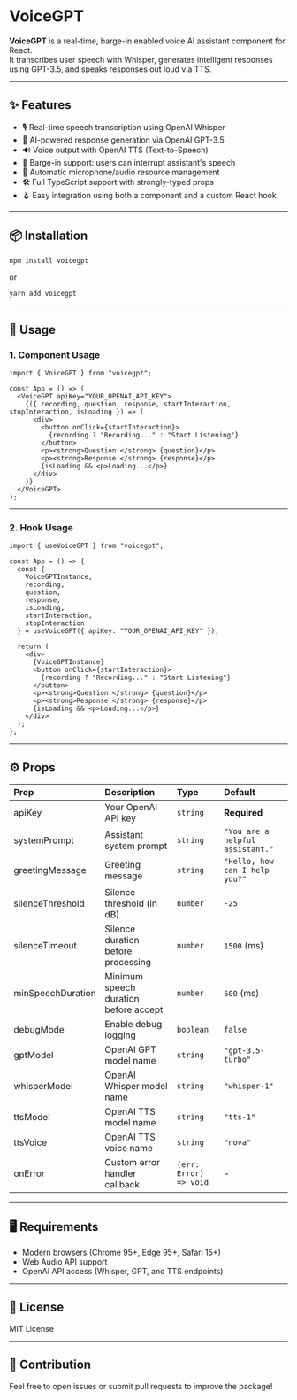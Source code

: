 # VoiceGPT

**VoiceGPT** is a real-time, barge-in enabled voice AI assistant component for React.  
It transcribes user speech with Whisper, generates intelligent responses using GPT-3.5, and speaks responses out loud via TTS.

---

## ✨ Features

- 🎙️ Real-time speech transcription using OpenAI Whisper
- 🤖 AI-powered response generation via OpenAI GPT-3.5
- 🔊 Voice output with OpenAI TTS (Text-to-Speech)
- 🛑 Barge-in support: users can interrupt assistant's speech
- 🧹 Automatic microphone/audio resource management
- 🛠️ Full TypeScript support with strongly-typed props
- 🪝 Easy integration using both a component and a custom React hook

---

## 📦 Installation

```bash
npm install voicegpt
```

or

```bash
yarn add voicegpt
```

---

## 🚀 Usage

### 1. Component Usage

```tsx
import { VoiceGPT } from "voicegpt";

const App = () => (
  <VoiceGPT apiKey="YOUR_OPENAI_API_KEY">
    {({ recording, question, response, startInteraction, stopInteraction, isLoading }) => (
      <div>
        <button onClick={startInteraction}>
          {recording ? "Recording..." : "Start Listening"}
        </button>
        <p><strong>Question:</strong> {question}</p>
        <p><strong>Response:</strong> {response}</p>
        {isLoading && <p>Loading...</p>}
      </div>
    )}
  </VoiceGPT>
);
```

---

### 2. Hook Usage

```tsx
import { useVoiceGPT } from "voicegpt";

const App = () => {
  const {
    VoiceGPTInstance,
    recording,
    question,
    response,
    isLoading,
    startInteraction,
    stopInteraction
  } = useVoiceGPT({ apiKey: "YOUR_OPENAI_API_KEY" });

  return (
    <div>
      {VoiceGPTInstance}
      <button onClick={startInteraction}>
        {recording ? "Recording..." : "Start Listening"}
      </button>
      <p><strong>Question:</strong> {question}</p>
      <p><strong>Response:</strong> {response}</p>
      {isLoading && <p>Loading...</p>}
    </div>
  );
};
```

---

## ⚙️ Props

| Prop               | Description                           | Type                   | Default                     |
|:-------------------|:--------------------------------------|:------------------------|:----------------------------|
| apiKey             | Your OpenAI API key                   | `string`                | **Required**                |
| systemPrompt       | Assistant system prompt               | `string`                | `"You are a helpful assistant."` |
| greetingMessage    | Greeting message                      | `string`                | `"Hello, how can I help you?"` |
| silenceThreshold   | Silence threshold (in dB)             | `number`                | `-25`                       |
| silenceTimeout     | Silence duration before processing    | `number`                | `1500` (ms)                 |
| minSpeechDuration  | Minimum speech duration before accept | `number`                | `500` (ms)                  |
| debugMode          | Enable debug logging                  | `boolean`               | `false`                     |
| gptModel           | OpenAI GPT model name                 | `string`                | `"gpt-3.5-turbo"`            |
| whisperModel       | OpenAI Whisper model name             | `string`                | `"whisper-1"`               |
| ttsModel           | OpenAI TTS model name                 | `string`                | `"tts-1"`                   |
| ttsVoice           | OpenAI TTS voice name                 | `string`                | `"nova"`                    |
| onError            | Custom error handler callback         | `(err: Error) => void`   | -                           |

---

## 🖥️ Requirements

- Modern browsers (Chrome 95+, Edge 95+, Safari 15+)
- Web Audio API support
- OpenAI API access (Whisper, GPT, and TTS endpoints)

---

## 📄 License

MIT License

---

## 🙌 Contribution

Feel free to open issues or submit pull requests to improve the package!

